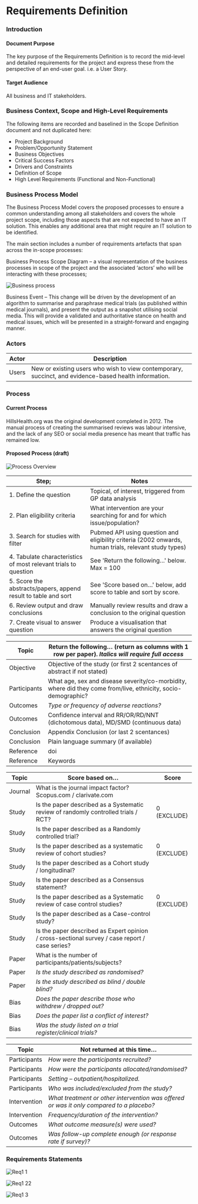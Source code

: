 # Requirements Definition

### Introduction
#### Document Purpose
The key purpose of the Requirements Definition is to record the mid-level and detailed requirements for the project and express these from the perspective of an end-user goal. i.e. a User Story.  

#### Target Audience
All business and IT stakeholders.

### Business Context, Scope and High-Level Requirements
The following items are recorded and baselined in the Scope Definition document and not duplicated here:

- Project Background
- Problem/Opportunity Statement
- Business Objectives
- Critical Success Factors
- Drivers and Constraints
- Definition of Scope
- High Level Requirements (Functional and Non-Functional)

### Business Process Model
The Business Process Model covers the proposed processes to ensure a common understanding among all stakeholders and covers the whole project scope, including those aspects that are not expected to have an IT solution.  This enables any additional area that might require an IT solution to be identified.

The main section includes a number of requirements artefacts that span across the in-scope processes:

Business Process Scope Diagram – a visual representation of the business processes in scope of the project and the associated ‘actors’ who will be interacting with these processes;

![Business process](https://user-images.githubusercontent.com/45914355/82267568-ac9d7100-9964-11ea-8467-1d1423c6093d.png)

Business Event – This change will be driven by the development of an algorithm to summarise and paraphrase medical trials (as published within medical journals), and present the output as a snapshot utilising social media.  This will provide a validated and authoritative stance on health and medical issues, which will be presented in a straight-forward and engaging manner. 


### Actors

|Actor |	Description|
|---|---|
|Users |	New or existing users who wish to view contemporary, succinct, and evidence-based health information. |

### Process
#### Current Process
HillsHealth.org was the original development completed in 2012.  The manual process of creating the summarised reviews was labour intensive, and the lack of any SEO or social media presence has meant that traffic has remained low.  

#### Proposed Process (draft)

![Process Overview](https://user-images.githubusercontent.com/45914355/85082902-22953200-b1c8-11ea-8064-19a9aff0e8e7.png)

|Step; &nbsp; &nbsp; |Notes|
|---|---|
|1. Define the question|Topical, of interest, triggered from GP data analysis|
|2. Plan eligibility criteria|What intervention are your searching for and for which issue/population?|
|3. Search for studies with filter|Pubmed API using question and eligibility criteria (2002 onwards, human trials, relevant study types)|
|4. Tabulate characteristics of most relevant trials to question|See 'Return the following…' below.  Max = 100|
|5. Score the abstracts/papers, append result to table and sort|See 'Score based on…' below, add score to table and sort by score.|
|6. Review output and draw conclusions|Manually review results and draw a conclusion to the original question|
|7. Create visual to answer question|Produce a visualisation that answers the original question|

|Topic|Return the following… (return as columns with 1 row per paper). *Italics will require full access*
|---|---|
|Objective|Objective of the study (or first 2 scentances of abstract if not stated)|
|Participants|What age, sex and disease severity/co-morbidity, where did they come from/live, ethnicity, socio-demographic?|
|Outcomes|*Type or frequency of adverse reactions?*|
|Outcomes|Confidence interval and RR/OR/RD/NNT (dichotomous data), MD/SMD (continuous data)|
|Conclusion|Appendix Conclusion (or last 2 scentances)|
|Conclusion|Plain language summary (if available)|
|Reference|doi|
|Reference|Keywords|

|Topic|	Score based on… |	Score|
|---|---|---|
|Journal|	What is the journal impact factor?  Scopus.com / clarivate.com||	
|Study|	Is the paper described as a Systematic review of randomly controlled trials / RCT?|	0 (EXCLUDE)|
|Study|	Is the paper described as a Randomly controlled trial?||	
|Study|	Is the paper described as a systematic review of cohort studies?|	0 (EXCLUDE)|
|Study|	Is the paper described as a Cohort study / longitudinal?||	
|Study|	Is the paper described as a Consensus statement?||	
|Study|	Is the paper described as a Systematic review of case control studies?|	0 (EXCLUDE)|
|Study|	Is the paper described as a Case-control study?||	
|Study|	Is the paper described as Expert opinion / cross-sectional survey / case report / case series?||	
|Paper|	What is the number of participants/patients/subjects?||	
|Paper|	*Is the study described as randomised?*||	
|Paper|	*Is the study described as blind / double blind?*||	
|Bias|	*Does the paper describe those who withdrew / dropped out?*||	
|Bias|	*Does the paper list a conflict of interest?*||	
|Bias|	*Was the study listed on a trial register/clinical trials?*||	

|Topic|	Not returned at this time…|
|---|---|
|Participants|	*How were the participants recruited?*|
|Participants|	*How were the participants allocated/randomised?*|
|Participants|	*Setting – outpatient/hospitalized.*| 
|Participants|	*Who was included/excluded from the study?*|
|Intervention|	*What treatment or other intervention was offered or was it only compared to a placebo?*|
|Intervention|	*Frequency/duration of the intervention?*|
|Outcomes|	*What outcome measure(s) were used?*|
|Outcomes|	*Was follow-up complete enough (or response rate if survey)?*|

### Requirements Statements

![Req1 1](https://user-images.githubusercontent.com/45914355/82155372-6238c900-986c-11ea-834a-6293c2afd0d0.png)

![Req1 22](https://user-images.githubusercontent.com/45914355/82132836-f870de80-97db-11ea-8963-06ff0e2979ce.png)

![Req1 3](https://user-images.githubusercontent.com/45914355/82155226-4aad1080-986b-11ea-8024-1e207d0236e9.png)


